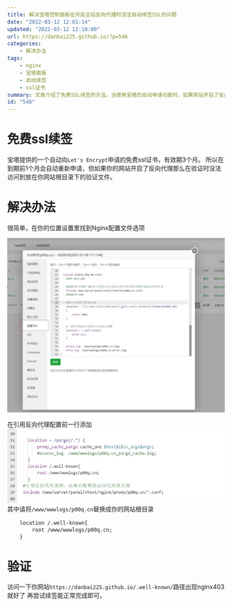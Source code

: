 ```yaml
---
title: 解决宝塔控制面板在开启全站反向代理时没法自动续签SSL的问题
date: "2022-03-12 12:01:14"
updated: "2022-03-12 12:10:00"
url: https://danbai225.github.io/?p=546
categories:
    - 解决办法
tags:
    - nginx
    - 宝塔面板
    - 自动续签
    - ssl证书
summary: 文章介绍了免费SSL续签的方法。当使用宝塔的自动申请功能时，如果网站开启了反向代理，无法访问到验证文件。解决办法是在Nginx配置文件中添加 `/www/wwwlogs/p00q.cn` 替换你的网站根目录，然后通过访问网站路径 `/well-known/` 进行验证。当出现nginx403时，即可完成续签。
id: "546"
---
```


# 免费ssl续签

宝塔提供的一个自动向`Let's Encrypt`申请的免费ssl证书，有效期3个月。
所以在到期前1个月会自动重新申请，但如果你的网站开启了反向代理那么在验证时没法访问到放在你网站根目录下的验证文件。

# 解决办法

很简单，在你的位置设置里找到Nginx配置文件选项

![image.png](../res/img/546-1.png)

在引用反向代理配置前一行添加
![image.png](../res/img/546-2.png)
其中请将`/www/wwwlogs/p00q.cn`替换成你的网站根目录
```
    location /.well-known{
        root /www/wwwlogs/p00q.cn;
    }
```
# 验证

访问一下你网站`https://danbai225.github.io/.well-known/`路径出现nginx403就好了
再尝试续签能正常完成即可。
